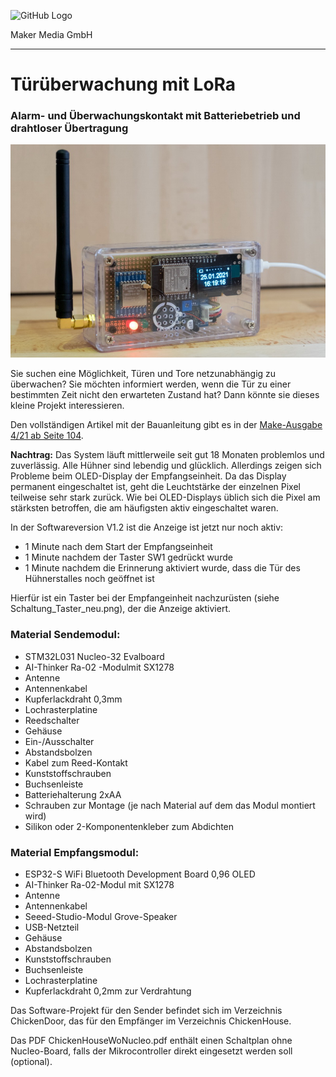 ![GitHub Logo](http://www.heise.de/make/icons/make_logo.png)

Maker Media GmbH

***

# Türüberwachung mit LoRa

### Alarm- und Überwachungskontakt mit Batteriebetrieb und drahtloser Übertragung

![Picture](https://github.com/MakeMagazinDE/Lora-Tuerueberwachung/blob/master/aufm_gh_k.JPG) 

Sie suchen eine Möglichkeit, Türen und Tore netzunabhängig zu überwachen? Sie möchten informiert werden, wenn die Tür zu einer bestimmten Zeit nicht den erwarteten Zustand hat? Dann könnte sie dieses kleine Projekt interessieren. 

Den vollständigen Artikel mit der Bauanleitung gibt es in der [Make-Ausgabe 4/21 ab Seite 104](https://www.heise.de/select/make/2021/4).

**Nachtrag:** Das System läuft mittlerweile seit gut 18 Monaten problemlos und zuverlässig. Alle Hühner sind lebendig und glücklich. Allerdings zeigen sich Probleme beim OLED-Display der Empfangseinheit. Da das Display permanent eingeschaltet ist, geht die Leuchtstärke der einzelnen Pixel teilweise sehr stark zurück. Wie bei OLED-Displays üblich sich die Pixel am stärksten betroffen, die am häufigsten aktiv eingeschaltet waren.

In der Softwareversion V1.2 ist die Anzeige ist jetzt nur noch aktiv:
*	1 Minute nach dem Start der Empfangseinheit
*	1 Minute nachdem der Taster SW1 gedrückt wurde
*	1 Minute nachdem die Erinnerung aktiviert wurde, dass die Tür des Hühnerstalles noch geöffnet ist

Hierfür ist ein Taster bei der Empfangeinheit nachzurüsten (siehe Schaltung_Taster_neu.png), der die Anzeige aktiviert.

### Material Sendemodul:
* STM32L031 Nucleo-32 Evalboard
* AI-Thinker Ra-02 -Modulmit SX1278
* Antenne
* Antennenkabel
* Kupferlackdraht 0,3mm
* Lochrasterplatine
* Reedschalter
* Gehäuse
* Ein-/Ausschalter
* Abstandsbolzen
* Kabel zum Reed-Kontakt
* Kunststoffschrauben
* Buchsenleiste
* Batteriehalterung 2xAA
* Schrauben zur Montage (je nach Material auf dem das Modul montiert wird)
* Silikon oder 2-Komponentenkleber zum Abdichten

### Material Empfangsmodul:
* ESP32-S WiFi Bluetooth Development Board 0,96 OLED
* AI-Thinker Ra-02-Modul mit SX1278
* Antenne
* Antennenkabel
* Seeed-Studio-Modul Grove-Speaker
* USB-Netzteil
* Gehäuse
* Abstandsbolzen
* Kunststoffschrauben
* Buchsenleiste
* Lochrasterplatine
* Kupferlackdraht 0,2mm zur Verdrahtung

Das Software-Projekt für den Sender befindet sich im Verzeichnis ChickenDoor, das für den Empfänger im Verzeichnis ChickenHouse.

Das PDF ChickenHouseWoNucleo.pdf enthält einen Schaltplan ohne Nucleo-Board, falls der Mikrocontroller direkt eingesetzt werden soll (optional).
